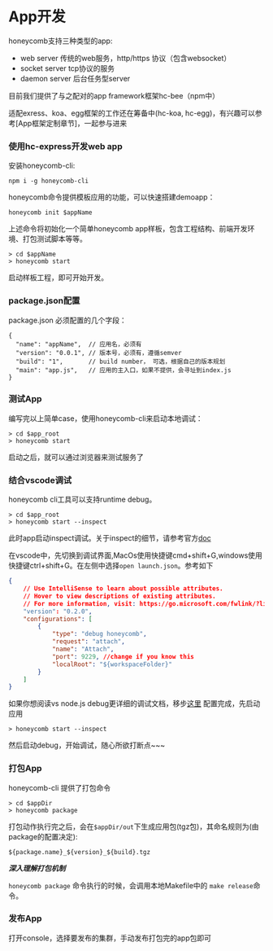 # App开发

honeycomb支持三种类型的app:

* web server 传统的web服务，http/https 协议（包含websocket）
* socket server tcp协议的服务
* daemon server 后台任务型server

目前我们提供了与之配对的app framework框架hc-bee（npm中）

适配exress、koa、egg框架的工作还在筹备中(hc-koa, hc-egg)，有兴趣可以参考[App框架定制章节]，一起参与进来

### 使用hc-express开发web app

安装honeycomb-cli:
```
npm i -g honeycomb-cli
```

honeycomb命令提供模板应用的功能，可以快速搭建demoapp：

```
honeycomb init $appName
```

上述命令将初始化一个简单honeycomb app样板，包含工程结构、前端开发环境、打包测试脚本等等。

```
> cd $appName
> honeycomb start 
```
启动样板工程，即可开始开发。



### package.json配置


package.json 必须配置的几个字段：

```
{
  "name": "appName",  // 应用名，必须有
  "version": "0.0.1", // 版本号，必须有，遵循semver
  "build": "1",       // build number， 可选，根据自己的版本规划
  "main": "app.js",   // 应用的主入口，如果不提供，会寻址到index.js
}
```


### 测试App

编写完以上简单case，使用honeycomb-cli来启动本地调试：
```
> cd $app_root
> honeycomb start
```
启动之后，就可以通过浏览器来测试服务了

### 结合vscode调试

honeycomb cli工具可以支持runtime debug。
```shell
> cd $app_root
> honeycomb start --inspect
```
此时app启动inspect调试。关于inspect的细节，请参考官方[doc](https://nodejs.org/en/docs/inspector/)

在vscode中，先切换到调试界面,MacOs使用快捷键cmd+shift+G,windows使用快捷键ctrl+shift+G。在左侧中选择`open launch.json`。参考如下
```json
{
    // Use IntelliSense to learn about possible attributes.
    // Hover to view descriptions of existing attributes.
    // For more information, visit: https://go.microsoft.com/fwlink/?linkid=830387
    "version": "0.2.0",
    "configurations": [
        {
            "type": "debug honeycomb",
            "request": "attach",
            "name": "Attach",
            "port": 9229, //change if you know this
            "localRoot": "${workspaceFolder}"
        }
    ]
}
```
如果你想阅读vs node.js debug更详细的调试文档，移步[这里](https://go.microsoft.com/fwlink/?linkid=830387)
配置完成，先启动应用
```
> honeycomb start --inspect
```
然后启动debug，开始调试，随心所欲打断点~~~


### 打包App

honeycomb-cli 提供了打包命令
```
> cd $appDir
> honeycomb package
```

打包动作执行完之后，会在`$appDir/out`下生成应用包(tgz包)，其命名规则为(由package的配置决定):

```
${package.name}_${version}_${build}.tgz
```

***深入理解打包机制***

`honeycomb package` 命令执行的时候，会调用本地Makefile中的 `make release`命令。



### 发布App

打开console，选择要发布的集群，手动发布打包完的app包即可


